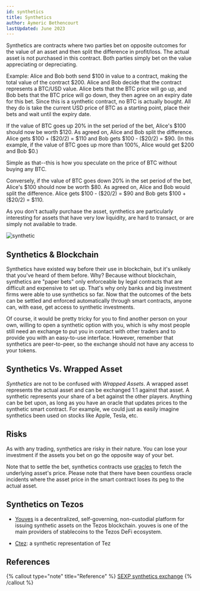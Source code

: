 ```yaml
---
id: synthetics
title: Synthetics
author: Aymeric Bethencourt
lastUpdated: June 2023
---
```


Synthetics are contracts where two parties bet on opposite outcomes for the value of an asset and then split the difference in profit/loss. The actual asset is not purchased in this contract. Both parties simply bet on the value appreciating or depreciating.

Example: Alice and Bob both send \$100 in value to a contract, making the total value of the contract \$200. Alice and Bob decide that the contract represents a BTC/USD value. Alice bets that the BTC price will go up, and Bob bets that the BTC price will go down, they then agree on an expiry date for this bet. Since this is a synthetic contract, no BTC is actually bought. All they do is take the current USD price of BTC as a starting point, place their bets and wait until the expiry date.

If the value of BTC goes up 20% in the set period of the bet, Alice's \$100 should now be worth \$120. As agreed on, Alice and Bob split the difference. Alice gets \$100 + (\$20/2) = \$110 and Bob gets \$100 - (\$20/2) = \$90. (In this example, if the value of BTC goes up more than 100%, Alice would get \$200 and Bob \$0.)

Simple as that--this is how you speculate on the price of BTC without buying any BTC.

Conversely, if the value of BTC goes down 20% in the set period of the bet, Alice's \$100 should now be worth \$80. As agreed on, Alice and Bob would split the difference. Alice gets \$100 - (\$20/2) = \$90 and Bob gets \$100 + (\$20/2) = \$110.

As you don't actually purchase the asset, synthetics are particularly interesting for assets that have very low liquidity, are hard to transact, or are simply not available to trade.

![synthetic](/developers/docs/images/synthetics/synthetic.svg)

## Synthetics & Blockchain

Synthetics have existed way before their use in blockchain, but it's unlikely that you've heard of them before. Why? Because without blockchain, synthetics are "paper bets" only enforceable by legal contracts that are difficult and expensive to set up. That's why only banks and big investment firms were able to use synthetics so far. Now that the outcomes of the bets can be settled and enforced automatically through smart contracts, anyone can, with ease, get access to synthetic investments.

Of course, it would be pretty tricky for you to find another person on your own, willing to open a synthetic option with you, which is why most people still need an exchange to put you in contact with other traders and to provide you with an easy-to-use interface. However, remember that synthetics are peer-to-peer, so the exchange should not have any access to your tokens.

## Synthetics Vs. Wrapped Asset

_Synthetics_ are not to be confused with _Wrapped Assets_. A wrapped asset represents the actual asset and can be exchanged 1:1 against that asset. A synthetic represents your share of a bet against the other players. Anything can be bet upon, as long as you have an oracle that updates prices to the synthetic smart contract. For example, we could just as easily imagine synthetics been used on stocks like Apple, Tesla, etc.

## Risks

As with any trading, synthetics are risky in their nature. You can lose your investment if the assets you bet on go the opposite way of your bet.

Note that to settle the bet, synthetics contracts use [oracles](/developers/docs/smart-contracts/oracles/) to fetch the underlying asset's price. Please note that there have been countless oracle incidents where the asset price in the smart contract loses its peg to the actual asset.

## Synthetics on Tezos

- [Youves](https://app.youves.com/) is a decentralized, self-governing, non-custodial platform for issuing synthetic assets on the Tezos blockchain. youves is one of the main providers of stablecoins to the Tezos DeFi ecosystem.

- [Ctez](https://ctez.app/): a synthetic representation of Tez

## References

{% callout type="note" title="Reference" %}
[SEXP synthetics exchange](<https://www.publish0x.com/publish0x-posts/sexp-a-tezos-based-synthetic-exchange-xmkjjzq>)
{% /callout %}
